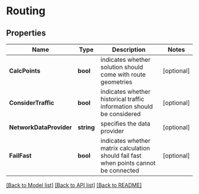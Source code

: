 # Routing

## Properties
Name | Type | Description | Notes
------------ | ------------- | ------------- | -------------
**CalcPoints** | **bool** | indicates whether solution should come with route geometries | [optional] 
**ConsiderTraffic** | **bool** | indicates whether historical traffic information should be considered | [optional] 
**NetworkDataProvider** | **string** | specifies the data provider | [optional] 
**FailFast** | **bool** | indicates whether matrix calculation should fail fast when points cannot be connected | [optional] 

[[Back to Model list]](../README.md#documentation-for-models) [[Back to API list]](../README.md#documentation-for-api-endpoints) [[Back to README]](../README.md)


